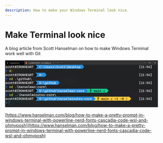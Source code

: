 ```yaml
---
description: How to make your Windows Terminal look nice.
---
```


# Make Terminal look nice

A blog article from Scott Hanselman on how to make Windows Terminal work well with Git

![](../../../.gitbook/assets/image.png)

[https://www.hanselman.com/blog/how-to-make-a-pretty-prompt-in-windows-terminal-with-powerline-nerd-fonts-cascadia-code-wsl-and-ohmyposh](https://www.hanselman.com/blog/how-to-make-a-pretty-prompt-in-windows-terminal-with-powerline-nerd-fonts-cascadia-code-wsl-and-ohmyposh)

